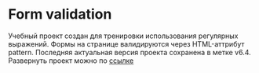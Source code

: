 # Form validation
Учебный проект создан для тренировки использования регулярных выражений.
Формы на странице валидируются через HTML-аттрибут pattern. 
Последняя актуальная версия проекта сохранена в метке  v6.4.
Развернуть проект можно по <a href = "https://alenita.github.io/formvalidation.github.io/">ссылке</a>
